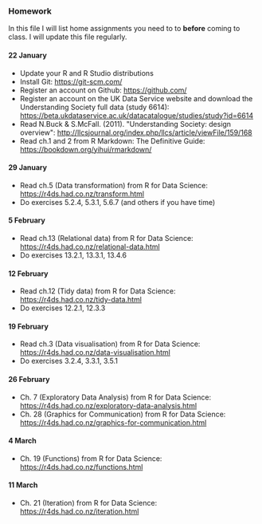 ### Homework

In this file I will list home assignments you need to to **before** coming to class. I will update this file regularly.

#### 22 January

- Update your R and R Studio distributions
- Install Git: https://git-scm.com/
- Register an account on Github: https://github.com/
- Register an account on the UK Data Service website and download the Understanding Society full data (study 6614): https://beta.ukdataservice.ac.uk/datacatalogue/studies/study?id=6614
- Read N.Buck \& S.McFall. (2011). "Understanding Society: design overview": http://llcsjournal.org/index.php/llcs/article/viewFile/159/168
- Read ch.1 and 2 from R Markdown: The Definitive Guide: https://bookdown.org/yihui/rmarkdown/

#### 29 January

- Read ch.5 (Data transformation) from R for Data Science: https://r4ds.had.co.nz/transform.html
- Do exercises 5.2.4, 5.3.1, 5.6.7 (and others if you have time)

#### 5 February

- Read ch.13 (Relational data) from R for Data Science: https://r4ds.had.co.nz/relational-data.html
- Do exercises 13.2.1, 13.3.1, 13.4.6

#### 12 February

- Read ch.12 (Tidy data) from R for Data Science: https://r4ds.had.co.nz/tidy-data.html
- Do exercises 12.2.1, 12.3.3

#### 19 February

- Read ch.3 (Data visualisation) from R for Data Science: https://r4ds.had.co.nz/data-visualisation.html
- Do exercises 3.2.4, 3.3.1, 3.5.1

#### 26 February

- Ch. 7 (Exploratory Data Analysis) from R for Data Science: https://r4ds.had.co.nz/exploratory-data-analysis.html
- Ch. 28 (Graphics for Communication) from R for Data Science: https://r4ds.had.co.nz/graphics-for-communication.html

#### 4 March

- Ch. 19 (Functions) from R for Data Science: https://r4ds.had.co.nz/functions.html

#### 11 March

- Ch. 21 (Iteration) from R for Data Science: https://r4ds.had.co.nz/iteration.html




